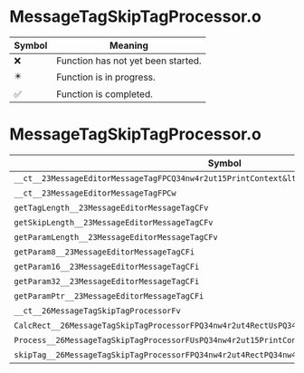 # MessageTagSkipTagProcessor.o
| Symbol | Meaning 
| ------------- | ------------- 
| :x: | Function has not yet been started. 
| :eight_pointed_black_star: | Function is in progress. 
| :white_check_mark: | Function is completed. 


# MessageTagSkipTagProcessor.o
| Symbol | Decompiled? |
| ------------- | ------------- |
| `__ct__23MessageEditorMessageTagFPCQ34nw4r2ut15PrintContext&lt;w&gt;` | :x: |
| `__ct__23MessageEditorMessageTagFPCw` | :x: |
| `getTagLength__23MessageEditorMessageTagCFv` | :x: |
| `getSkipLength__23MessageEditorMessageTagCFv` | :x: |
| `getParamLength__23MessageEditorMessageTagCFv` | :x: |
| `getParam8__23MessageEditorMessageTagCFi` | :x: |
| `getParam16__23MessageEditorMessageTagCFi` | :x: |
| `getParam32__23MessageEditorMessageTagCFi` | :x: |
| `getParamPtr__23MessageEditorMessageTagCFi` | :x: |
| `__ct__26MessageTagSkipTagProcessorFv` | :white_check_mark: |
| `CalcRect__26MessageTagSkipTagProcessorFPQ34nw4r2ut4RectUsPQ34nw4r2ut15PrintContext&lt;w&gt;` | :white_check_mark: |
| `Process__26MessageTagSkipTagProcessorFUsPQ34nw4r2ut15PrintContext&lt;w&gt;` | :white_check_mark: |
| `skipTag__26MessageTagSkipTagProcessorFPQ34nw4r2ut4RectPQ34nw4r2ut15PrintContext&lt;w&gt;b` | :x: |
